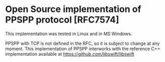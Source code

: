 # Open Source implementation of PPSPP protocol [RFC7574]

This implementation was tested in Linux and in MS Windows.

PPSPP with TCP is not defined in the RFC, so it is subject to change at any moment. This implementation of PPSPP interworks with the reference C++ implementation available at https://github.com/libswift/libswift
